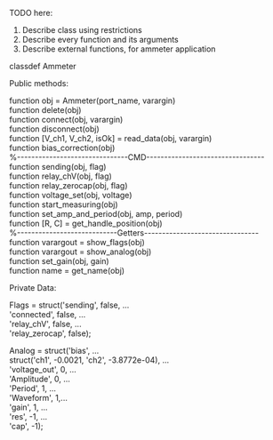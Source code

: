 
TODO here:  
1) Describe class using restrictions  
2) Describe every function and its arguments  
3) Describe external functions, for ammeter application  
  
  
classdef Ammeter  
  
Public methods:  
  
function obj = Ammeter(port_name, varargin)  
function delete(obj)  
function connect(obj, varargin)  
function disconnect(obj)  
function [V_ch1, V_ch2, isOk] = read_data(obj, varargin)  
function bias_correction(obj)  
%-------------------------------CMD---------------------------------  
function sending(obj, flag)  
function relay_chV(obj, flag)  
function relay_zerocap(obj, flag)  
function voltage_set(obj, voltage)  
function start_measuring(obj)  
function set_amp_and_period(obj, amp, period)  
function [R, C] = get_handle_position(obj)  
%----------------------------Getters--------------------------------  
function varargout = show_flags(obj)  
function varargout = show_analog(obj)  
function set_gain(obj, gain)  
function name = get_name(obj)  
  
  
 
Private Data:  
  
Flags = struct('sending', false, ...  
 'connected', false, ...  
 'relay_chV', false, ...  
 'relay_zerocap', false);  
  
Analog = struct('bias', ...  
 struct('ch1', -0.0021, 'ch2', -3.8772e-04), ...  
 'voltage_out', 0, ...  
 'Amplitude', 0, ...  
 'Period', 1, ...  
 'Waveform', 1,...  
 'gain', 1, ...  
 'res', -1, ...  
 'cap', -1);  
